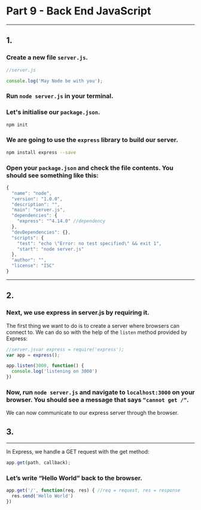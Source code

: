 # Part 9 - Back End JavaScript
---
## 1.
### Create a new file `server.js`. 

```javascript
//server.js

console.log('May Node be with you');

```
### Run `node server.js` in your terminal.

### Let's initialise our `package.json`.
```bash
npm init
```

### We are going to use the `express` library to build our server.

```bash
npm install express --save
```

### Open your `package.json` and check the file contents. You should see something like this:

```javascript
{
  "name": "node",
  "version": "1.0.0",
  "description": "",
  "main": "server.js",
  "dependencies": {
    "express": "^4.14.0" //dependency
  },
  "devDependencies": {},
  "scripts": {
    "test": "echo \"Error: no test specified\" && exit 1",
    "start": "node server.js"
  },
  "author": "",
  "license": "ISC"
}

```

---
## 2.
### Next, we use express in server.js by requiring it.

The first thing we want to do is to create a server where browsers can connect to. We can do so with the help of the `listen` method provided by Express:


```javascript
//server.jsvar express = require('express');
var app = express();

app.listen(3000, function() {
  console.log('listening on 3000')
})
```

### Now, run `node server.js` and navigate to `localhost:3000` on your browser. You should see a message that says `“cannot get /“`.

We can now communicate to our express server through the browser.

## 3.
---

In Express, we handle a GET request with the get method:
```javascript
app.get(path, callback);
```

### Let’s write “Hello World” back to the browser.
```javascript
app.get('/', function(req, res) { //req = request, res = response
  res.send('Hello World')
})
```
